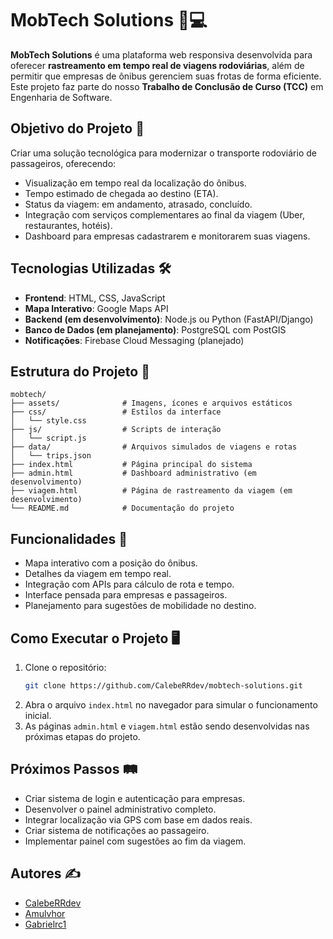 # MobTech Solutions 🚌💻  
**MobTech Solutions** é uma plataforma web responsiva desenvolvida para oferecer **rastreamento em tempo real de viagens rodoviárias**, além de permitir que empresas de ônibus gerenciem suas frotas de forma eficiente. Este projeto faz parte do nosso **Trabalho de Conclusão de Curso (TCC)** em Engenharia de Software.

## Objetivo do Projeto 🎯  
Criar uma solução tecnológica para modernizar o transporte rodoviário de passageiros, oferecendo:  
- Visualização em tempo real da localização do ônibus.  
- Tempo estimado de chegada ao destino (ETA).  
- Status da viagem: em andamento, atrasado, concluído.  
- Integração com serviços complementares ao final da viagem (Uber, restaurantes, hotéis).  
- Dashboard para empresas cadastrarem e monitorarem suas viagens.

## Tecnologias Utilizadas 🛠️  
- **Frontend**: HTML, CSS, JavaScript  
- **Mapa Interativo**: Google Maps API  
- **Backend (em desenvolvimento)**: Node.js ou Python (FastAPI/Django)  
- **Banco de Dados (em planejamento)**: PostgreSQL com PostGIS  
- **Notificações**: Firebase Cloud Messaging (planejado)  

## Estrutura do Projeto 📁  
```
mobtech/
├── assets/              # Imagens, ícones e arquivos estáticos
├── css/                 # Estilos da interface
│   └── style.css
├── js/                  # Scripts de interação
│   └── script.js
├── data/                # Arquivos simulados de viagens e rotas
│   └── trips.json
├── index.html           # Página principal do sistema
├── admin.html           # Dashboard administrativo (em desenvolvimento)
├── viagem.html          # Página de rastreamento da viagem (em desenvolvimento)
└── README.md            # Documentação do projeto
```

## Funcionalidades 🚀  
- Mapa interativo com a posição do ônibus.  
- Detalhes da viagem em tempo real.  
- Integração com APIs para cálculo de rota e tempo.  
- Interface pensada para empresas e passageiros.  
- Planejamento para sugestões de mobilidade no destino.  

## Como Executar o Projeto 🖥️  
1. Clone o repositório:  
   ```bash
   git clone https://github.com/CalebeRRdev/mobtech-solutions.git
   ```
2. Abra o arquivo `index.html` no navegador para simular o funcionamento inicial.  
3. As páginas `admin.html` e `viagem.html` estão sendo desenvolvidas nas próximas etapas do projeto.

## Próximos Passos 🛤️  
- Criar sistema de login e autenticação para empresas.  
- Desenvolver o painel administrativo completo.  
- Integrar localização via GPS com base em dados reais.  
- Criar sistema de notificações ao passageiro.  
- Implementar painel com sugestões ao fim da viagem.

## Autores ✍️  
- [CalebeRRdev](https://github.com/CalebeRRdev)  
- [Amulvhor](https://github.com/Amulvhor)  
- [Gabrielrc1](https://github.com/Gabrielrc1)